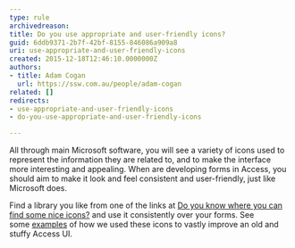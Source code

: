 ```yaml
---
type: rule
archivedreason: 
title: Do you use appropriate and user-friendly icons?
guid: 6ddb9371-2b7f-42bf-8155-846086a909a8
uri: use-appropriate-and-user-friendly-icons
created: 2015-12-18T12:46:10.0000000Z
authors:
- title: Adam Cogan
  url: https://ssw.com.au/people/adam-cogan
related: []
redirects:
- use-appropriate-and-user-friendly-icons
- do-you-use-appropriate-and-user-friendly-icons

---
```


All through main Microsoft software, you will see a variety of icons 		used to represent the information they are related to, and to make the 		interface more interesting and appealing. When are 		developing forms in Access, you should aim to make it look and feel 		consistent and user-friendly, just like Microsoft does.  
<!--endintro-->

Find a library you like from one of the links at [Do you know where you can find some nice icons?](/where-to-find-nice-icons) and use it consistently over your forms. See some [examples](/use-clean-designs-when-creating-forms) of how we used these icons to vastly improve an old and stuffy Access UI.
